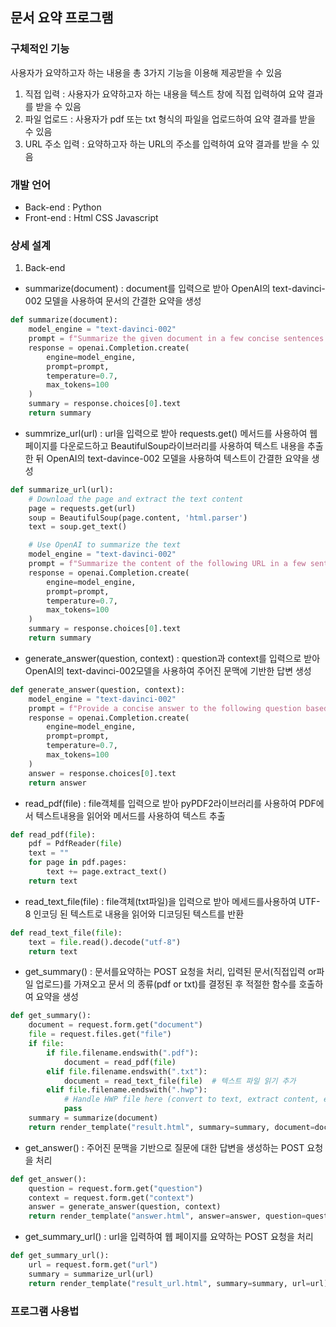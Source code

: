 ## 문서 요약 프로그램
### 구체적인 기능
사용자가 요약하고자 하는 내용을 총 3가지 기능을 이용해 제공받을 수 있음
1. 직접 입력 : 사용자가 요약하고자 하는 내용을 텍스트 창에 직접 입력하여 요약 결과를 받을 수 있음
2. 파일 업로드 : 사용자가 pdf 또는 txt 형식의 파일을 업로드하여 요약 결과를 받을 수 있음
3. URL 주소 입력 : 요약하고자 하는 URL의 주소를 입력하여 요약 결과를 받을 수 있음
### 개발 언어
*  Back-end : Python
*  Front-end : Html CSS Javascript
### 상세 설계
1. Back-end
*  summarize(document) : document를 입력으로 받아 OpenAI의 text-davinci-002 모델을 사용하여 문서의 간결한 요약을 생성
```python
def summarize(document):
    model_engine = "text-davinci-002"
    prompt = f"Summarize the given document in a few concise sentences:\n\n{document}\n\nSummary:"
    response = openai.Completion.create(
        engine=model_engine,
        prompt=prompt,
        temperature=0.7,
        max_tokens=100
    )
    summary = response.choices[0].text
    return summary
```
*  summrize_url(url) : url을 입력으로 받아 requests.get() 메서드를 사용하여 웹 페이지를 다운로드하고 BeautifulSoup라이브러리를 사용하여 텍스트 내용을 추출한 뒤 OpenAI의 text-davince-002 모델을 사용하여 텍스트이 간결한 요약을 생성
```python
def summarize_url(url):
    # Download the page and extract the text content
    page = requests.get(url)
    soup = BeautifulSoup(page.content, 'html.parser')
    text = soup.get_text()

    # Use OpenAI to summarize the text
    model_engine = "text-davinci-002"
    prompt = f"Summarize the content of the following URL in a few sentences:\n{url}"
    response = openai.Completion.create(
        engine=model_engine,
        prompt=prompt,
        temperature=0.7,
        max_tokens=100
    )
    summary = response.choices[0].text
    return summary
```    
*  generate_answer(question, context) : question과 context를 입력으로 받아 OpenAI의 text-davinci-002모델을 사용하여 주어진 문맥에 기반한 답변 생성
```python
def generate_answer(question, context):
    model_engine = "text-davinci-002"
    prompt = f"Provide a concise answer to the following question based on the given context:\n\nQuestion: {question}\nContext: {context}\nAnswer:"
    response = openai.Completion.create(
        engine=model_engine,
        prompt=prompt,
        temperature=0.7,
        max_tokens=100
    )
    answer = response.choices[0].text
    return answer
```      
*  read_pdf(file) : file객체를 입력으로 받아 pyPDF2라이브러리를 사용하여 PDF에서 텍스트내용을 읽어와 메서드를 사용하여 텍스트 추출
```python
def read_pdf(file):
    pdf = PdfReader(file)
    text = ""
    for page in pdf.pages:
        text += page.extract_text()
    return text
```    
*  read_text_file(file) : file객체(txt파일)을 입력으로 받아 메세드를사용하여 UTF-8 인코딩 된 텍스트로 내용을     읽어와 디코딩된 텍스트를 반환
```python
def read_text_file(file):
    text = file.read().decode("utf-8")
    return text
```
*  get_summary() : 문서를요약하는 POST 요청을 처리, 입력된 문서(직접입력 or파일 업로드)를 가져오고 문서    의 종류(pdf or txt)를 결정된 후 적절한 함수를 호출하여 요약을 생성
```python
def get_summary():
    document = request.form.get("document")
    file = request.files.get("file")
    if file:
        if file.filename.endswith(".pdf"):
            document = read_pdf(file)
        elif file.filename.endswith(".txt"):
            document = read_text_file(file)  # 텍스트 파일 읽기 추가
        elif file.filename.endswith(".hwp"):
            # Handle HWP file here (convert to text, extract content, etc.)
            pass
    summary = summarize(document)
    return render_template("result.html", summary=summary, document=document)
```
*  get_answer() : 주어진 문맥을 기반으로 질문에 대한 답변을 생성하는 POST 요청을 처리
```python
def get_answer():
    question = request.form.get("question")
    context = request.form.get("context")
    answer = generate_answer(question, context)
    return render_template("answer.html", answer=answer, question=question, context=context)
```
*  get_summary_url() : url을 입력하여 웹 페이지를 요약하는 POST 요청을 처리
```python
def get_summary_url():
    url = request.form.get("url")
    summary = summarize_url(url)
    return render_template("result_url.html", summary=summary, url=url)
```
### 프로그램 사용법

